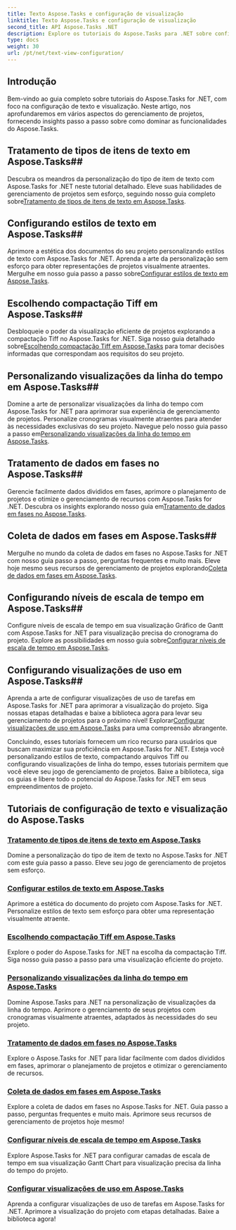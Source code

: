 ```yaml
---
title: Texto Aspose.Tasks e configuração de visualização
linktitle: Texto Aspose.Tasks e configuração de visualização
second_title: API Aspose.Tasks .NET
description: Explore os tutoriais do Aspose.Tasks para .NET sobre configuração de texto e visualização. Domine estilos de texto, compactação Tiff, visualizações de linha do tempo e muito mais para gerenciamento aprimorado de projetos.
type: docs
weight: 30
url: /pt/net/text-view-configuration/
---
```

## Introdução

Bem-vindo ao guia completo sobre tutoriais do Aspose.Tasks for .NET, com foco na configuração de texto e visualização. Neste artigo, nos aprofundaremos em vários aspectos do gerenciamento de projetos, fornecendo insights passo a passo sobre como dominar as funcionalidades do Aspose.Tasks.

## Tratamento de tipos de itens de texto em Aspose.Tasks## 
 Descubra os meandros da personalização do tipo de item de texto com Aspose.Tasks for .NET neste tutorial detalhado. Eleve suas habilidades de gerenciamento de projetos sem esforço, seguindo nosso guia completo sobre[Tratamento de tipos de itens de texto em Aspose.Tasks](./text-item-types/). 

## Configurando estilos de texto em Aspose.Tasks## 
Aprimore a estética dos documentos do seu projeto personalizando estilos de texto com Aspose.Tasks for .NET. Aprenda a arte da personalização sem esforço para obter representações de projetos visualmente atraentes. Mergulhe em nosso guia passo a passo sobre[Configurar estilos de texto em Aspose.Tasks](./text-styles/).

## Escolhendo compactação Tiff em Aspose.Tasks## 
 Desbloqueie o poder da visualização eficiente de projetos explorando a compactação Tiff no Aspose.Tasks for .NET. Siga nosso guia detalhado sobre[Escolhendo compactação Tiff em Aspose.Tasks](./tiff-compression/) para tomar decisões informadas que correspondam aos requisitos do seu projeto.

## Personalizando visualizações da linha do tempo em Aspose.Tasks## 
 Domine a arte de personalizar visualizações da linha do tempo com Aspose.Tasks for .NET para aprimorar sua experiência de gerenciamento de projetos. Personalize cronogramas visualmente atraentes para atender às necessidades exclusivas do seu projeto. Navegue pelo nosso guia passo a passo em[Personalizando visualizações da linha do tempo em Aspose.Tasks](./timeline-views/).

## Tratamento de dados em fases no Aspose.Tasks## 
Gerencie facilmente dados divididos em fases, aprimore o planejamento de projetos e otimize o gerenciamento de recursos com Aspose.Tasks for .NET. Descubra os insights explorando nosso guia em[Tratamento de dados em fases no Aspose.Tasks](./timephased-data/).

## Coleta de dados em fases em Aspose.Tasks## 
 Mergulhe no mundo da coleta de dados em fases no Aspose.Tasks for .NET com nosso guia passo a passo, perguntas frequentes e muito mais. Eleve hoje mesmo seus recursos de gerenciamento de projetos explorando[Coleta de dados em fases em Aspose.Tasks](./timephased-data-collection/).

## Configurando níveis de escala de tempo em Aspose.Tasks## 
 Configure níveis de escala de tempo em sua visualização Gráfico de Gantt com Aspose.Tasks for .NET para visualização precisa do cronograma do projeto. Explore as possibilidades em nosso guia sobre[Configurar níveis de escala de tempo em Aspose.Tasks](./timescale-tiers/).

## Configurando visualizações de uso em Aspose.Tasks## 
Aprenda a arte de configurar visualizações de uso de tarefas em Aspose.Tasks for .NET para aprimorar a visualização do projeto. Siga nossas etapas detalhadas e baixe a biblioteca agora para levar seu gerenciamento de projetos para o próximo nível! Explorar[Configurar visualizações de uso em Aspose.Tasks](./usage-views/) para uma compreensão abrangente.

Concluindo, esses tutoriais fornecem um rico recurso para usuários que buscam maximizar sua proficiência em Aspose.Tasks for .NET. Esteja você personalizando estilos de texto, compactando arquivos Tiff ou configurando visualizações de linha do tempo, esses tutoriais permitem que você eleve seu jogo de gerenciamento de projetos. Baixe a biblioteca, siga os guias e libere todo o potencial do Aspose.Tasks for .NET em seus empreendimentos de projeto.
## Tutoriais de configuração de texto e visualização do Aspose.Tasks
### [Tratamento de tipos de itens de texto em Aspose.Tasks](./text-item-types/)
Domine a personalização do tipo de item de texto no Aspose.Tasks for .NET com este guia passo a passo. Eleve seu jogo de gerenciamento de projetos sem esforço.
### [Configurar estilos de texto em Aspose.Tasks](./text-styles/)
Aprimore a estética do documento do projeto com Aspose.Tasks for .NET. Personalize estilos de texto sem esforço para obter uma representação visualmente atraente.
### [Escolhendo compactação Tiff em Aspose.Tasks](./tiff-compression/)
Explore o poder do Aspose.Tasks for .NET na escolha da compactação Tiff. Siga nosso guia passo a passo para uma visualização eficiente do projeto.
### [Personalizando visualizações da linha do tempo em Aspose.Tasks](./timeline-views/)
Domine Aspose.Tasks para .NET na personalização de visualizações da linha do tempo. Aprimore o gerenciamento de seus projetos com cronogramas visualmente atraentes, adaptados às necessidades do seu projeto.
### [Tratamento de dados em fases no Aspose.Tasks](./timephased-data/)
Explore o Aspose.Tasks for .NET para lidar facilmente com dados divididos em fases, aprimorar o planejamento de projetos e otimizar o gerenciamento de recursos.
### [Coleta de dados em fases em Aspose.Tasks](./timephased-data-collection/)
Explore a coleta de dados em fases no Aspose.Tasks for .NET. Guia passo a passo, perguntas frequentes e muito mais. Aprimore seus recursos de gerenciamento de projetos hoje mesmo!
### [Configurar níveis de escala de tempo em Aspose.Tasks](./timescale-tiers/)
Explore Aspose.Tasks for .NET para configurar camadas de escala de tempo em sua visualização Gantt Chart para visualização precisa da linha do tempo do projeto.
### [Configurar visualizações de uso em Aspose.Tasks](./usage-views/)
Aprenda a configurar visualizações de uso de tarefas em Aspose.Tasks for .NET. Aprimore a visualização do projeto com etapas detalhadas. Baixe a biblioteca agora!